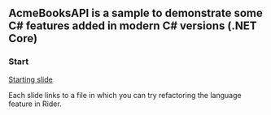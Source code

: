 ## AcmeBooksAPI is a sample to demonstrate some C# features added in modern C# versions (.NET Core)

### Start 

<a href="/.Slides/00-start.md">Starting slide</a>

Each slide links to a file in which you can try refactoring the language feature in Rider. 
